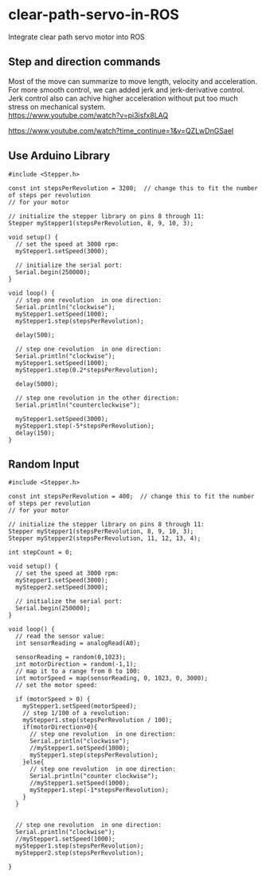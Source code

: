 # clear-path-servo-in-ROS
Integrate clear path servo motor into ROS


## Step and direction commands

Most of the move can summarize to move length, velocity and acceleration. For more smooth control, we can added jerk and jerk-derivative control. Jerk control also can achive higher acceleration without put too much stress on mechanical system.   
https://www.youtube.com/watch?v=pi3isfx8LAQ

https://www.youtube.com/watch?time_continue=1&v=QZLwDnGSaeI

## Use Arduino Library
```
#include <Stepper.h>

const int stepsPerRevolution = 3200;  // change this to fit the number of steps per revolution
// for your motor

// initialize the stepper library on pins 8 through 11:
Stepper myStepper1(stepsPerRevolution, 8, 9, 10, 3);

void setup() {
  // set the speed at 3000 rpm:
  myStepper1.setSpeed(3000);
  
  // initialize the serial port:
  Serial.begin(250000);
}

void loop() {
  // step one revolution  in one direction:
  Serial.println("clockwise");
  myStepper1.setSpeed(1000);
  myStepper1.step(stepsPerRevolution);
    
  delay(500);
  
  // step one revolution  in one direction:
  Serial.println("clockwise");
  myStepper1.setSpeed(1000);
  myStepper1.step(0.2*stepsPerRevolution);
  
  delay(5000);

  // step one revolution in the other direction:
  Serial.println("counterclockwise");
  
  myStepper1.setSpeed(3000);
  myStepper1.step(-5*stepsPerRevolution);
  delay(150);
}
```
## Random Input
```
#include <Stepper.h>

const int stepsPerRevolution = 400;  // change this to fit the number of steps per revolution
// for your motor

// initialize the stepper library on pins 8 through 11:
Stepper myStepper1(stepsPerRevolution, 8, 9, 10, 3);
Stepper myStepper2(stepsPerRevolution, 11, 12, 13, 4);

int stepCount = 0;

void setup() {
  // set the speed at 3000 rpm:
  myStepper1.setSpeed(3000);
  myStepper2.setSpeed(3000);

  // initialize the serial port:
  Serial.begin(250000);
}

void loop() {
  // read the sensor value:
  int sensorReading = analogRead(A0);

  sensorReading = random(0,1023);
  int motorDirection = random(-1,1);
  // map it to a range from 0 to 100:
  int motorSpeed = map(sensorReading, 0, 1023, 0, 3000);
  // set the motor speed:

  if (motorSpeed > 0) {
    myStepper1.setSpeed(motorSpeed);
    // step 1/100 of a revolution:
    myStepper1.step(stepsPerRevolution / 100);
    if(motorDirection>0){
      // step one revolution  in one direction:
      Serial.println("clockwise");
      //myStepper1.setSpeed(1000);
      myStepper1.step(stepsPerRevolution);
    }else{
      // step one revolution  in one direction:
      Serial.println("counter clockwise");
      //myStepper1.setSpeed(1000);
      myStepper1.step(-1*stepsPerRevolution);
    }
  }

  
  // step one revolution  in one direction:
  Serial.println("clockwise");
  //myStepper1.setSpeed(1000);
  myStepper1.step(stepsPerRevolution);
  myStepper2.step(stepsPerRevolution);
  
}
```

